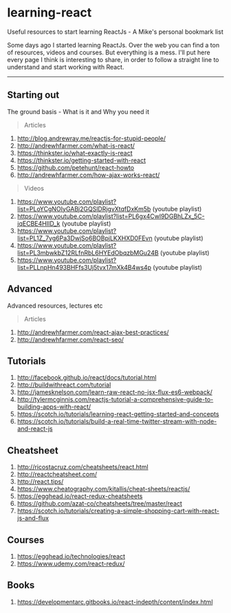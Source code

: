 # learning-react
Useful resources to start learning ReactJs - A Mike's personal bookmark list 

Some days ago I started learning ReactJs. Over the web you can find a ton of resources, videos and courses. But everything is a mess. 
I'll put here every page I think is interesting to share, in order to follow a straight line to understand and start working with React.

----
## Starting out
The ground basis - What is it and Why you need it

>Articles

1. http://blog.andrewray.me/reactjs-for-stupid-people/
2. http://andrewhfarmer.com/what-is-react/
3. https://thinkster.io/what-exactly-is-react
4. https://thinkster.io/getting-started-with-react
5. https://github.com/petehunt/react-howto
6. http://andrewhfarmer.com/how-ajax-works-react/

>Videos

1. https://www.youtube.com/playlist?list=PLoYCgNOIyGABj2GQSlDRjgvXtqfDxKm5b (youtube playlist)
2. https://www.youtube.com/playlist?list=PL6gx4Cwl9DGBhLZx_5C-jqECBE4HIID_k (youtube playlist)
3. https://www.youtube.com/playlist?list=PL1Z_7yg6Pa3DwjSo6BOBpjLKXHXD0FEvn (youtube playlist)
4. https://www.youtube.com/playlist?list=PL3mbwkbZ12RLfnRbL6HYEdObqzbMGu24B (youtube playlist)
5. https://www.youtube.com/playlist?list=PLLnpHn493BHFfs3Uj5tvx17mXk4B4ws4p (youtube playlist)


## Advanced
Advanced resources, lectures etc

>Articles

1. http://andrewhfarmer.com/react-ajax-best-practices/
2. http://andrewhfarmer.com/react-seo/


## Tutorials

1. http://facebook.github.io/react/docs/tutorial.html
2. http://buildwithreact.com/tutorial
3. http://jamesknelson.com/learn-raw-react-no-jsx-flux-es6-webpack/
4. http://tylermcginnis.com/reactjs-tutorial-a-comprehensive-guide-to-building-apps-with-react/
5. https://scotch.io/tutorials/learning-react-getting-started-and-concepts
6. https://scotch.io/tutorials/build-a-real-time-twitter-stream-with-node-and-react-js


## Cheatsheet

1. http://ricostacruz.com/cheatsheets/react.html
2. http://reactcheatsheet.com/
3. http://react.tips/
4. https://www.cheatography.com/kitallis/cheat-sheets/reactjs/
5. https://egghead.io/react-redux-cheatsheets
6. https://github.com/azat-co/cheatsheets/tree/master/react
7. https://scotch.io/tutorials/creating-a-simple-shopping-cart-with-react-js-and-flux

## Courses

1. https://egghead.io/technologies/react
2. https://www.udemy.com/react-redux/


## Books

1. https://developmentarc.gitbooks.io/react-indepth/content/index.html
